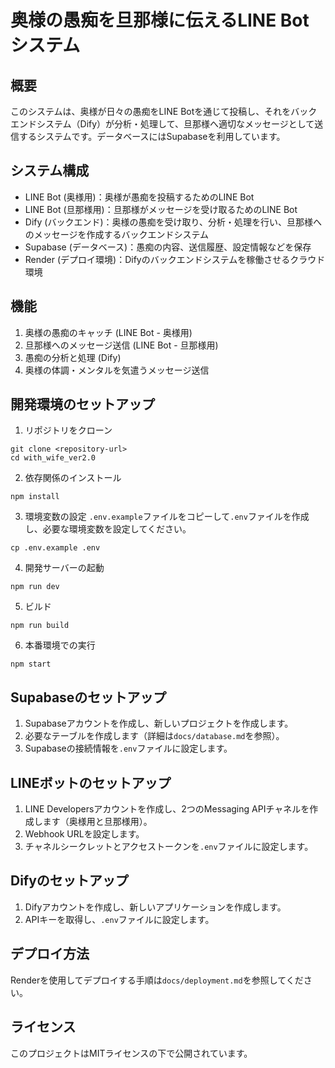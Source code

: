 # 奥様の愚痴を旦那様に伝えるLINE Botシステム

## 概要
このシステムは、奥様が日々の愚痴をLINE Botを通じて投稿し、それをバックエンドシステム（Dify）が分析・処理して、旦那様へ適切なメッセージとして送信するシステムです。データベースにはSupabaseを利用しています。

## システム構成
- LINE Bot (奥様用)：奥様が愚痴を投稿するためのLINE Bot
- LINE Bot (旦那様用)：旦那様がメッセージを受け取るためのLINE Bot
- Dify (バックエンド)：奥様の愚痴を受け取り、分析・処理を行い、旦那様へのメッセージを作成するバックエンドシステム
- Supabase (データベース)：愚痴の内容、送信履歴、設定情報などを保存
- Render (デプロイ環境)：Difyのバックエンドシステムを稼働させるクラウド環境

## 機能
1. 奥様の愚痴のキャッチ (LINE Bot - 奥様用)
2. 旦那様へのメッセージ送信 (LINE Bot - 旦那様用)
3. 愚痴の分析と処理 (Dify)
4. 奥様の体調・メンタルを気遣うメッセージ送信

## 開発環境のセットアップ
1. リポジトリをクローン
```
git clone <repository-url>
cd with_wife_ver2.0
```

2. 依存関係のインストール
```
npm install
```

3. 環境変数の設定
`.env.example`ファイルをコピーして`.env`ファイルを作成し、必要な環境変数を設定してください。
```
cp .env.example .env
```

4. 開発サーバーの起動
```
npm run dev
```

5. ビルド
```
npm run build
```

6. 本番環境での実行
```
npm start
```

## Supabaseのセットアップ
1. Supabaseアカウントを作成し、新しいプロジェクトを作成します。
2. 必要なテーブルを作成します（詳細は`docs/database.md`を参照）。
3. Supabaseの接続情報を`.env`ファイルに設定します。

## LINEボットのセットアップ
1. LINE Developersアカウントを作成し、2つのMessaging APIチャネルを作成します（奥様用と旦那様用）。
2. Webhook URLを設定します。
3. チャネルシークレットとアクセストークンを`.env`ファイルに設定します。

## Difyのセットアップ
1. Difyアカウントを作成し、新しいアプリケーションを作成します。
2. APIキーを取得し、`.env`ファイルに設定します。

## デプロイ方法
Renderを使用してデプロイする手順は`docs/deployment.md`を参照してください。

## ライセンス
このプロジェクトはMITライセンスの下で公開されています。 